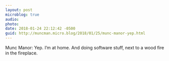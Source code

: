 ```yaml
---
layout: post
microblog: true
audio: 
photo: 
date: 2018-01-24 22:12:42 -0500
guid: http://muncman.micro.blog/2018/01/25/munc-manor-yep.html
---
```






Munc Manor: Yep. I’m at home. And doing software stuff, next to a wood fire in the fireplace. 


